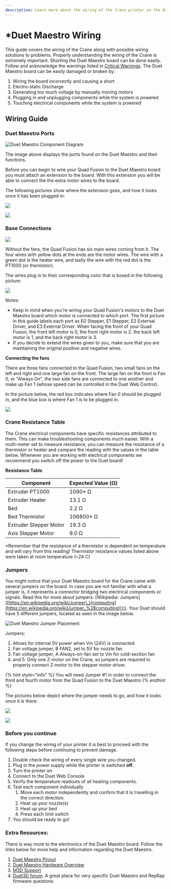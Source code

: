 ```yaml
---
description: Learn more about the wiring of the Crane printer on the Duet Maestro side.
---
```


# \*Duet Maestro Wiring

This guide covers the wiring of the Crane along with possible wiring solutions to problems. Properly understanding the wiring of the Crane is extremely important. Shorting the Duet Maestro board can be done easily. Follow and acknowledge the warnings listed in [Critical Warnings](https://m3d.gitbook.io/promega-docs/getting-started/critical-warnings-and-information). The Duet Maestro board can be easily damaged or broken by:

1. Wiring the board incorrectly and causing a short
2. Electro-static Discharge
3. Generating too much voltage by manually moving motors
4. Plugging in and unplugging components while the system is powered
5. Touching electrical components while the system is powered

## Wiring Guide

### Duet Maestro Ports

![Duet Maestro Component Diagram](../.gitbook/assets/7hdul5ufumywk6z6-duetcomponents.jfif)

The image above displays the ports found on the Duet Maestro and their functions.

Before you can begin to wire your Quad Fusion to the Duet Maestro board you must attach an extension to the board. With this extension you will be able to connect the the extra motor wires to the board.

The following pictures show where the extension goes, and how it looks once it has been plugged in: 

![](../.gitbook/assets/image%20%2829%29.png)

![](../.gitbook/assets/image%20%281%29.png)

### Base Connections

![](../.gitbook/assets/image%20%283%29.png)

Without the fans, the Quad Fusion has six main wires coming from it. The four wires with yellow dots at the ends are the motor wires. The wire with a green dot is the heater wire, and lastly the wire with the red dot is the PT1000 \(or thermistor\). 

The wires plug in to their corresponding color that is boxed in the following picture:

![](../.gitbook/assets/image%20%2822%29.png)

Notes:

* Keep in mind when you're wiring your Quad Fusion's motors to the Duet Maestro board which motor is connected to which port. The first picture in this guide labels each port as E0 Stepper, E1 Stepper, E2 External Driver, and E3 External Driver. When facing the front of your Quad Fusion, the front left motor is 0, the front right motor is 2, the back left motor is 1, and the back right motor is 3. 
* If you decide to extend the wires given to you, make sure that you are maintaining the original positive and negative wires. 

**Connecting the fans**

There are three fans connected to the Quad Fusion, two small fans on the left and right and one large fan on the front. The large fan on the front is Fan 0, or "Always On", the two side fans are connected to one another and make up Fan 1 \(whose speed can be controlled in the Duet Web Control\).

In the picture below, the red box indicates where Fan 0 should be plugged in, and the blue box is where Fan 1 is to be plugged in. 

![](../.gitbook/assets/img_1358_.jpg)

### Crane Resistance Table

The Crane electrical components have specific resistances attributed to them. This can make troubleshooting components much easier. With a multi-meter set to measure resistance, you can measure the resistance of a thermistor or heater and compare the reading with the values in the table below. Whenever you are working with electrical components we recommend you switch off the power to the Duet board!

**Resistance Table**

| Component | Expected Value \(Ω\) |
| --- | --- |
| Extruder PT1000 | 1090\* Ω |
| Extruder Heater | 13.1 Ω |
| Bed | 2.2 Ω |
| Bed Thermistor | 106800\* Ω |
| Extruder Stepper Motor | 19.3 Ω |
| Axis Stepper Motor | 9.0 Ω |

\*Remember that the resistance of a thermistor is dependent on temperature and will vary from this reading! Thermistor resistance values listed above were taken at room temperature \(~24 C\)

### Jumpers

You might notice that your Duet Maestro board for the Crane came with several jumpers on the board. In case you are not familiar with what a jumper is, it represents a connector bridging two electrical components or signals. Read this for more about jumpers: \[Wikipedia: Jumpers\]\([https://en.wikipedia.org/wiki/Jumper\_\(computing](https://en.wikipedia.org/wiki/Jumper_%28computing)\)\). Your Duet should have 5 different jumpers, located as seen in the image below.

![Duet Maestro Jumper Placement](../.gitbook/assets/w1auipj2zhq0fiku-duetmaestrojumpers.jpg)

Jumpers:

1. Allows for internal 5V power when Vin \(24V\) is connected
2. Fan voltage jumper, B FAN2, set to 5V for nozzle fan
3. Fan voltage jumper, A Always-on-fan set to Vin for cold-section fan
4. and 5. Only one Z-motor on the Crane, so jumpers are required to properly connect Z-motor to the stepper motor driver.

{% hint style="info" %}
You will need Jumper \#1 in order to connect the third and fourth motor from the Quad Fusion to the Duet Maestro
{% endhint %}

The pictures below depict where the jumper needs to go, and how it looks once it is there:

![](../.gitbook/assets/image%20%2818%29.png)

![](../.gitbook/assets/image%20%2825%29.png)

### Before you continue

If you change the wiring of your printer it is best to proceed with the following steps before continuing to prevent damage.

1. Double check the wiring of every single wire you changed. 
2. Plug in the power supply while the printer is switched **off**. 
3. Turn the printer on 
4. Connect to the Duet Web Console 
5. Verify the temperature readouts of all heating components. 
6. Test each component individually
   1. Move each motor independently and confirm that it is travelling in the correct direction.
   2. Heat up your nozzle\(s\)
   3. Heat up your bed
   4. Press each limit switch
7. You should be ready to go!

### Extra Resources:

There is way more to the electronics of the Duet Maestro board. Follow the links below for more help and information regarding the Duet Maestro.

1. [Duet Maestro Pinout](https://duet3d.dozuki.com/Wiki/Duet_2_Maestro_Wiring_Diagram) 
2. [Duet Maestro Hardware Overview](https://duet3d.dozuki.com/Wiki/Duet_2_Maestro_Hardware_Overview#Section_Wiring_and_pinout) 
3. [M3D Support](https://printm3d.com/support) 
4. [Duet3D forum](https://forum.duet3d.com/): A great place for very specific Duet Maestro and RepRap firmware questions

